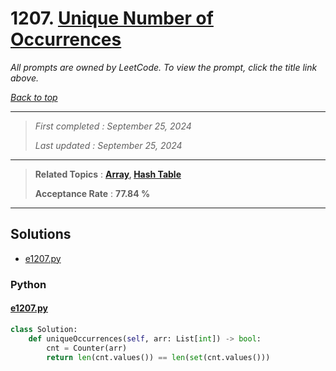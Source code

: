 # 1207. [Unique Number of Occurrences](<https://leetcode.com/problems/unique-number-of-occurrences>)

*All prompts are owned by LeetCode. To view the prompt, click the title link above.*

*[Back to top](<../README.md>)*

------

> *First completed : September 25, 2024*
>
> *Last updated : September 25, 2024*

------

> **Related Topics** : **[Array](<by_topic/Array.md>), [Hash Table](<by_topic/Hash Table.md>)**
>
> **Acceptance Rate** : **77.84 %**

------

## Solutions

- [e1207.py](<../my-submissions/e1207.py>)
### Python
#### [e1207.py](<../my-submissions/e1207.py>)
```Python
class Solution:
    def uniqueOccurrences(self, arr: List[int]) -> bool:
        cnt = Counter(arr)
        return len(cnt.values()) == len(set(cnt.values()))

```

